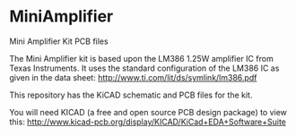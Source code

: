 # MiniAmplifier
Mini Amplifier Kit PCB files

The Mini Amplifier kit is based upon the LM386 1.25W amplifier IC from Texas Instruments.
It uses the standard configuration of the LM386 IC as given in the data sheet:
http://www.ti.com/lit/ds/symlink/lm386.pdf

This repository has the KiCAD schematic and PCB files for the kit.

You will need KICAD (a free and open source PCB design package) to view this:
http://www.kicad-pcb.org/display/KICAD/KiCad+EDA+Software+Suite

